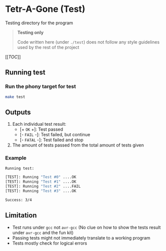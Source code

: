 # Tetr-A-Gone (Test)

Testing directory for the program

> **Testing only**
>
> Code written here (under `./test`) does not follow any style guidelines used by the rest of the project


[[_TOC_]]

## Running test

### Run the phony target for test
```sh
make test
```

## Outputs

1. Each individual test result:
    - [+ `OK` +]: Test passed
    - [- `FAIL` -]: Test failed, but continue
    - [- `FATAL` -]: Test failed and stop
2. The amount of tests passed from the total amount of tests given

### Example

```sh
Running test:

[TEST]: Running "Test #0" ....OK
[TEST]: Running "Test #1" ....OK
[TEST]: Running "Test #2" ....FAIL
[TEST]: Running "Test #3" ....OK

Success: 3/4
```

## Limitation

- Test runs under `gcc` not `avr-gcc` (No clue on how to show the tests result under `avr-gcc` and the fun kit)
- Passing tests might not immediately translate to a working program
- Tests mostly check for logical errors 
